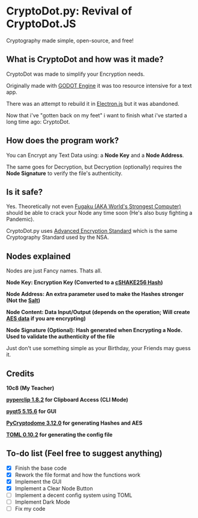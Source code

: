 # CryptoDot.py: Revival of CryptoDot.JS

Cryptography made simple, open-source, and free!

## What is CryptoDot and how was it made?
CryptoDot was made to simplify your Encryption needs.

Originally made with [GODOT Engine](https://godotengine.org/) it was too resource intensive for a text app.

There was an attempt to rebuild it in [Electron.js](https://en.wikipedia.org/wiki/Electron_(software_framework)) but it was abandoned.

Now that i've "gotten back on my feet" i want to finish what i've started a long time ago: CryptoDot.

## How does the program work?
You can Encrypt any Text Data using: a **Node Key** and a **Node Address**.

The same goes for Decryption, but Decryption (optionally) requires the **Node Signature** to verify the file's authenticity.

## Is it safe?
Yes. Theoretically not even [Fugaku (AKA World's Strongest Computer)](https://www.bbc.com/news/world-asia-53147684#:~:text=The%20newly%20crowned%20world's%20fastest,IBM%20machine%20in%20the%20US.) should be able to crack your Node any time soon (He's also busy fighting a Pandemic).

CryptoDot.py uses [Advanced Encryption Standard](https://en.wikipedia.org/wiki/Advanced_Encryption_Standard) which is the same Cryptography Standard used by the NSA.

## Nodes explained
Nodes are just Fancy names. Thats all.

**Node Key: Encryption Key (Converted to a [cSHAKE256 Hash](https://www.pycryptodome.org/en/latest/src/hash/cshake256.html))**

**Node Address: An extra parameter used to make the Hashes stronger (Not the [Salt](https://en.wikipedia.org/wiki/Salt_(cryptography)))**

**Node Content: Data Input/Output (depends on the operation; Will create [AES data](https://en.wikipedia.org/wiki/Advanced_Encryption_Standard) if you are encrypting)**

**Node Signature (Optional): Hash generated when Encrypting a Node. Used to validate the authenticity of the file**

Just don't use something simple as your Birthday, your Friends may guess it.

## Credits
**10c8 (My Teacher)**

**[pyperclip 1.8.2](https://pypi.org/project/pyperclip/) for Clipboard Access (CLI Mode)**

**[pyqt5 5.15.6](https://pypi.org/project/PyQt5/) for GUI**

**[PyCryptodome 3.12.0](https://pypi.org/project/pycryptodome/) for generating Hashes and AES**

**[TOML 0.10.2](https://pypi.org/project/toml/) for generating the config file**

## To-do list (Feel free to suggest anything)
- [X] Finish the base code
- [X] Rework the file format and how the functions work
- [X] Implement the GUI
- [X] Implement a Clear Node Button
- [ ] Implement a decent config system using TOML
- [ ] Implement Dark Mode
- [ ] Fix my code